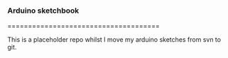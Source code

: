 ### Arduino sketchbook
=====================================

This is a placeholder repo whilst I move my arduino sketches from svn to git.
